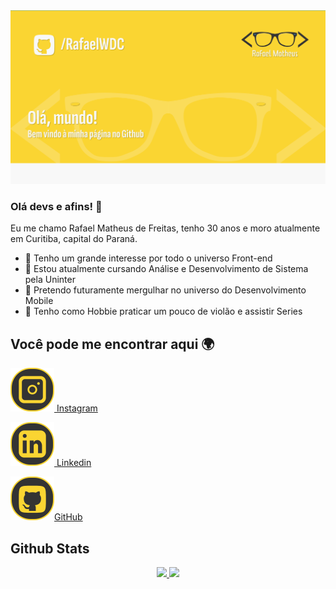 <img src="/img/Apresentacao.png" alt="Apresentação do Perfil">


### Olá devs e afins! 👋
Eu me chamo Rafael Matheus de Freitas, tenho 30 anos e moro atualmente em Curitiba, capital do Paraná.

* 👀 Tenho um grande interesse por todo o universo Front-end
* 🌱 Estou atualmente cursando Análise e Desenvolvimento de Sistema pela Uninter
* 📱  Pretendo futuramente mergulhar no universo do Desenvolvimento Mobile
* 🎸 Tenho como Hobbie praticar um pouco de violão e assistir Series
  

## Você pode me encontrar aqui 🌍

<a href="instagram.com/rafaelwdc" align="center"><img src="img/Insta.svg"> Instagram</a>

<a href="https://www.linkedin.com/in/rafael-matheus-1417ab269"><img src="img/Linkedin.svg"> Linkedin</a>

<a href="https://github.com/rafaelwdc"><img src="img/Github.svg">GitHub</a>

## Github Stats

<div align="center">
  <a href="https://github.com/rafaelwdc">
  <img height="180em" src="https://github-readme-stats.vercel.app/api?username=rafaelwdc&show_icons=true&theme=dark&include_all_commits=true&count_private=true"/>
  <img height="180em" src="https://github-readme-stats.vercel.app/api/top-langs/?username=rafaelwdc&layout=compact&langs_count=7&theme=dark"/>
</div>
